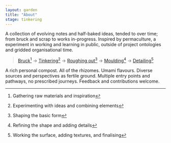 ```yaml
---  
layout: garden
title: "About"
stage: tinkering
---
```


A collection of evolving notes and half-baked ideas, tended to over time; from bruck and scrap to works in-progress. Inspired by permaculture, a experiment in working and learning in public, outside of project ontologies and gridded organisational time.

> [Bruck](/bruck.md)[^1] → [Tinkering](/tinkering.md)[^2] → [Roughing out](/roughing-out.md)[^3] → [Moulding](/moulding.md)[^4] → [Detailing](/detailing.md)[^5]

A rich personal compost. All of the rhizomes. Umami flavours. Diverse sources and perspectives as fertile ground. Multiple entry points and pathways, no prescribed journeys. Feedback and contributions welcome.

[^1]: Gathering raw materials and inspiration

[^2]: Experimenting with ideas and combining elements

[^3]: Shaping the basic form

[^4]: Refining the shape and adding details

[^5]: Working the surface, adding textures, and finalising